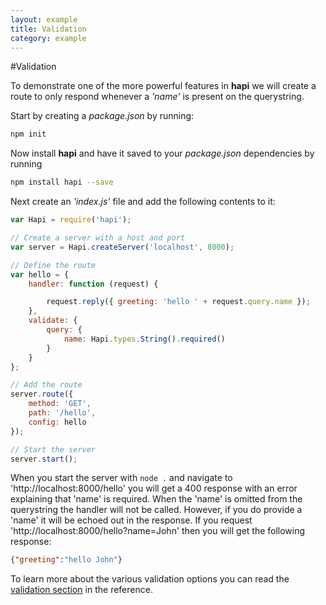 ```yaml
---
layout: example
title: Validation
category: example
---
```


#Validation

To demonstrate one of the more powerful features in **hapi** we will create a route to only respond whenever a _'name'_ is present on the querystring.

Start by creating a _package.json_ by running:

```bash
npm init
```

Now install **hapi** and have it saved to your _package.json_ dependencies by running

```bash
npm install hapi --save
```

Next create an _'index.js'_ file and add the following contents to it:

```javascript
var Hapi = require('hapi');

// Create a server with a host and port
var server = Hapi.createServer('localhost', 8000);

// Define the route
var hello = {
    handler: function (request) {

        request.reply({ greeting: 'hello ' + request.query.name });
    },
    validate: {
        query: {
            name: Hapi.types.String().required()
        }
    }
};

// Add the route
server.route({
    method: 'GET',
    path: '/hello',
    config: hello
});

// Start the server
server.start();
```

When you start the server with `node .` and navigate to 'http://localhost:8000/hello' you will get a 400 response with an error explaining that 'name' is required.  When the 'name' is omitted from the querystring the handler will not be called.  However, if you do provide a 'name' it will be echoed out in the response.  If you request 'http://localhost:8000/hello?name=John' then you will get the following response:

```json
{"greeting":"hello John"}
```

To learn more about the various validation options you can read the [validation section](/resource/api/#data-validation) in the reference.
